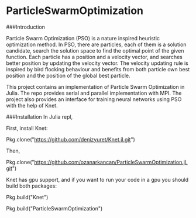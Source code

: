 # ParticleSwarmOptimization

###Introduction

Particle Swarm Optimization (PSO) is a nature inspired heuristic optimization method. In PSO, there are particles, each of them is a solution candidate, search the solution space to find the optimal point of the given function. Each particle has a position and a velocity vector, and searches better position by updating the velocity vector. The velocity updating rule is inspired by bird flocking behaviour and benefits from both particle own best position and the position of the global best particle.

This project contains an implementation of Particle Swarm Optimization in Julia. The repo provides serial and parallel implementation with MPI. The project also provides an interface for training neural networks using PSO with the help of Knet.

###Installation
In Julia repl,

First, install Knet:

Pkg.clone("https://github.com/denizyuret/Knet.jl.git")

Then,

Pkg.clone("https://github.com/ozanarkancan/ParticleSwarmOptimization.jl.git")

Knet has gpu support, and if you want to run your code in a gpu you should build both packages:

Pkg.build("Knet")

Pkg.build("ParticleSwarmOptimization")
